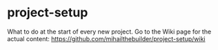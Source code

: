 # project-setup
What to do at the start of every new project. Go to the Wiki page for the actual content: https://github.com/mihailthebuilder/project-setup/wiki
